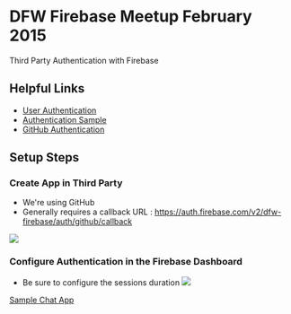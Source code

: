 # DFW Firebase Meetup February 2015

Third Party Authentication with Firebase

## Helpful Links

- [User Authentication](https://www.firebase.com/docs/web/guide/user-auth.html)
- [Authentication Sample](http://jsfiddle.net/firebase/a221m6pb/embedded/result,js/)
- [GitHub Authentication](https://www.firebase.com/docs/web/guide/login/github.html)

## Setup Steps

### Create App in Third Party
- We're using GitHub
- Generally requires a callback URL : https://auth.firebase.com/v2/dfw-firebase/auth/github/callback

![](https://www.evernote.com/shard/s246/sh/d82b1661-0ac4-4a25-a118-9b6532eea754/f429ac487e0e1a69db6ab1c5579308a0/deep/0/github-oauth-app.png)

### Configure Authentication in the Firebase Dashboard
- Be sure to configure the sessions duration
![](https://www.evernote.com/shard/s246/sh/7769ad68-b718-49ee-bfc4-a3ccba3cbb83/bb38f0ccb74a317b2af4c67d947aad00/deep/0/auth-in-firebase.png)

[Sample Chat App](https://development.dfw-firebase-chat.divshot.io)